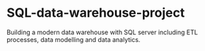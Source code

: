 # SQL-data-warehouse-project
Building a modern data warehouse with  SQL server including ETL processes, data modelling and data analytics.
